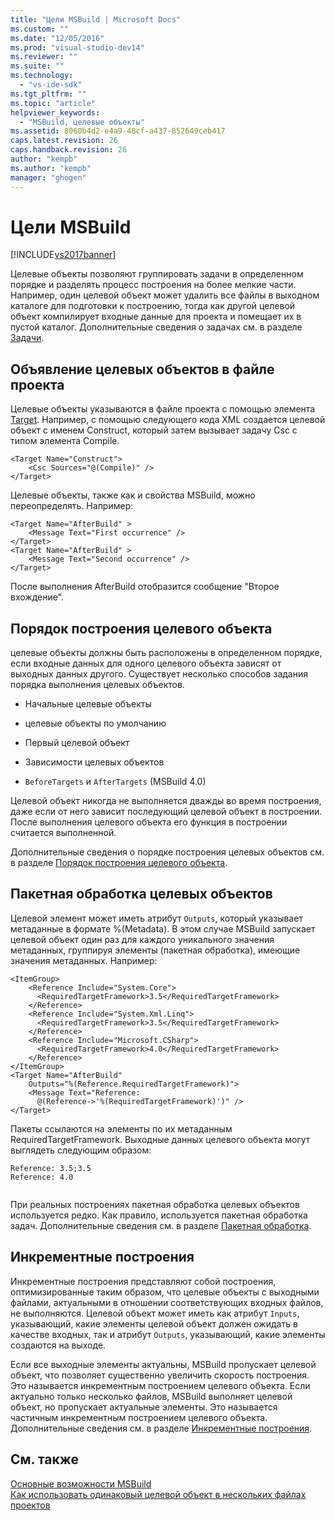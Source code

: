 ```yaml
---
title: "Цели MSBuild | Microsoft Docs"
ms.custom: ""
ms.date: "12/05/2016"
ms.prod: "visual-studio-dev14"
ms.reviewer: ""
ms.suite: ""
ms.technology: 
  - "vs-ide-sdk"
ms.tgt_pltfrm: ""
ms.topic: "article"
helpviewer_keywords: 
  - "MSBuild, целевые объекты"
ms.assetid: 8060b4d2-e4a9-48cf-a437-852649ceb417
caps.latest.revision: 26
caps.handback.revision: 26
author: "kempb"
ms.author: "kempb"
manager: "ghogen"
---
```

# Цели MSBuild
[!INCLUDE[vs2017banner](../code-quality/includes/vs2017banner.md)]

Целевые объекты позволяют группировать задачи в определенном порядке и разделять процесс построения на более мелкие части.  Например, один целевой объект может удалить все файлы в выходном каталоге для подготовки к построению, тогда как другой целевой объект компилирует входные данные для проекта и помещает их в пустой каталог.  Дополнительные сведения о задачах см. в разделе [Задачи](../msbuild/msbuild-tasks.md).  
  
## Объявление целевых объектов в файле проекта  
 Целевые объекты указываются в файле проекта с помощью элемента [Target](../msbuild/target-element-msbuild.md).  Например, с помощью следующего кода XML создается целевой объект с именем Construct, который затем вызывает задачу Csc с типом элемента Compile.  
  
```  
<Target Name="Construct">  
    <Csc Sources="@(Compile)" />  
</Target>  
```  
  
 Целевые объекты, также как и свойства MSBuild, можно переопределять.  Например:  
  
```  
<Target Name="AfterBuild" >  
    <Message Text="First occurrence" />  
</Target>  
<Target Name="AfterBuild" >  
    <Message Text="Second occurrence" />  
</Target>  
```  
  
 После выполнения AfterBuild отобразится сообщение "Второе вхождение".  
  
## Порядок построения целевого объекта  
 целевые объекты должны быть расположены в определенном порядке, если входные данных для одного целевого объекта зависят от выходных данных другого.  Существует несколько способов задания порядка выполнения целевых объектов.  
  
-   Начальные целевые объекты  
  
-   целевые объекты по умолчанию  
  
-   Первый целевой объект  
  
-   Зависимости целевых объектов  
  
-   `BeforeTargets` и `AfterTargets` \(MSBuild 4.0\)  
  
 Целевой объект никогда не выполняется дважды во время построения, даже если от него зависит последующий целевой объект в построении.  После выполнения целевого объекта его функция в построении считается выполненной.  
  
 Дополнительные сведения о порядке построения целевых объектов см. в разделе [Порядок построения целевого объекта](../msbuild/target-build-order.md).  
  
## Пакетная обработка целевых объектов  
 Целевой элемент может иметь атрибут `Outputs`, который указывает метаданные в формате %\(Metadata\).  В этом случае MSBuild запускает целевой объект один раз для каждого уникального значения метаданных, группируя элементы \(пакетная обработка\), имеющие значения метаданных.  Например:  
  
```  
<ItemGroup>  
    <Reference Include="System.Core">  
      <RequiredTargetFramework>3.5</RequiredTargetFramework>  
    </Reference>  
    <Reference Include="System.Xml.Linq">  
      <RequiredTargetFramework>3.5</RequiredTargetFramework>  
    </Reference>  
    <Reference Include="Microsoft.CSharp">  
      <RequiredTargetFramework>4.0</RequiredTargetFramework>  
    </Reference>  
</ItemGroup>  
<Target Name="AfterBuild"  
    Outputs="%(Reference.RequiredTargetFramework)">  
    <Message Text="Reference:  
      @(Reference->'%(RequiredTargetFramework)')" />  
</Target>  
```  
  
 Пакеты ссылаются на элементы по их метаданным RequiredTargetFramework.  Выходные данных целевого объекта могут выглядеть следующим образом:  
  
```  
Reference: 3.5;3.5  
Reference: 4.0  
  
```  
  
 При реальных построениях пакетная обработка целевых объектов используется редко.  Как правило, используется пакетная обработка задач.  Дополнительные сведения см. в разделе [Пакетная обработка](../msbuild/msbuild-batching.md).  
  
## Инкрементные построения  
 Инкрементные построения представляют собой построения, оптимизированные таким образом, что целевые объекты с выходными файлами, актуальными в отношении соответствующих входных файлов, не выполняются.  Целевой объект может иметь как атрибут `Inputs`, указывающий, какие элементы целевой объект должен ожидать в качестве входных, так и атрибут `Outputs`, указывающий, какие элементы создаются на выходе.  
  
 Если все выходные элементы актуальны, MSBuild пропускает целевой объект, что позволяет существенно увеличить скорость построения.  Это называется инкрементным построением целевого объекта.  Если актуально только несколько файлов, MSBuild выполняет целевой объект, но пропускает актуальные элементы.  Это называется частичным инкрементным построением целевого объекта.  Дополнительные сведения см. в разделе [Инкрементные построения](../msbuild/incremental-builds.md).  
  
## См. также  
 [Основные возможности MSBuild](../msbuild/msbuild-concepts.md)   
 [Как использовать одинаковый целевой объект в нескольких файлах проектов](../Topic/How%20to:%20Use%20the%20Same%20Target%20in%20Multiple%20Project%20Files.md)